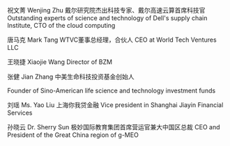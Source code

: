 
祝文菁
Wenjing Zhu
戴尔研究院杰出科技专家、戴尔高速云算首席科技官
Outstanding experts of science and technology of Dell's supply chain Institute, CTO of the cloud computing 


唐马克
Mark Tang
WTVC董事总经理，合伙人
CEO at World Tech Ventures LLC



王晓捷
Xiaojie Wang
Director of BZM


张健
Jian Zhang
中美生命科技投资基金创始人

Founder of Sino-American life science and technology investment funds

刘瑶
Ms. Yao Liu
上海你我贷金融
Vice president in Shanghai Jiayin Financial Services 


孙晓云
Dr. Sherry Sun
极妙国际教育集团首席营运官兼大中国区总裁
CEO and President of the Great China region of g-MEO
